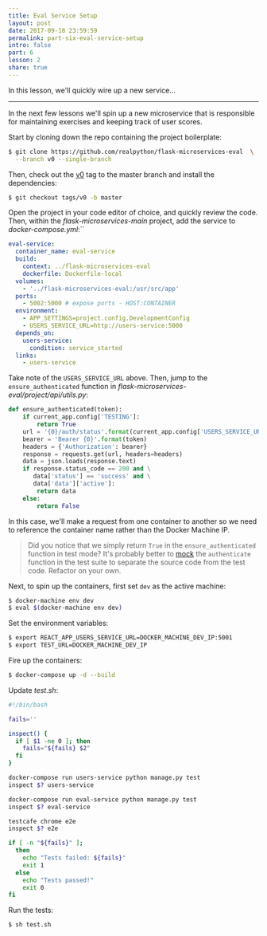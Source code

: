 ```yaml
---
title: Eval Service Setup
layout: post
date: 2017-09-18 23:59:59
permalink: part-six-eval-service-setup
intro: false
part: 6
lesson: 2
share: true
---
```


In this lesson, we'll quickly wire up a new service...

---

In the next few lessons we'll spin up a new microservice that is responsible for maintaining exercises and keeping track of user scores.

Start by cloning down the repo containing the project boilerplate:

```sh
$ git clone https://github.com/realpython/flask-microservices-eval  \
  --branch v0 --single-branch
```

Then, check out the [v0](https://github.com/realpython/flask-microservices-eval/releases/tag/v0) tag to the master branch and install the dependencies:

```sh
$ git checkout tags/v0 -b master
```

Open the project in your code editor of choice, and quickly review the code. Then, within the *flask-microservices-main* project, add the service to *docker-compose.yml*:``

```yaml
eval-service:
  container_name: eval-service
  build:
    context: ../flask-microservices-eval
    dockerfile: Dockerfile-local
  volumes:
    - '../flask-microservices-eval:/usr/src/app'
  ports:
    - 5002:5000 # expose ports - HOST:CONTAINER
  environment:
    - APP_SETTINGS=project.config.DevelopmentConfig
    - USERS_SERVICE_URL=http://users-service:5000
  depends_on:
    users-service:
      condition: service_started
  links:
    - users-service
```

Take note of the `USERS_SERVICE_URL` above. Then, jump to the `ensure_authenticated` function in *flask-microservices-eval/project/api/utils.py*:

```python
def ensure_authenticated(token):
    if current_app.config['TESTING']:
        return True
    url = '{0}/auth/status'.format(current_app.config['USERS_SERVICE_URL'])
    bearer = 'Bearer {0}'.format(token)
    headers = {'Authorization': bearer}
    response = requests.get(url, headers=headers)
    data = json.loads(response.text)
    if response.status_code == 200 and \
       data['status'] == 'success' and \
       data['data']['active']:
        return data
    else:
        return False
```

In this case, we'll make a request from one container to another so we need to reference the container name rather than the Docker Machine IP.

> Did you notice that we simply return `True` in the `ensure_authenticated` function in test mode? It's probably better to [mock](https://stackoverflow.com/questions/3459287/whats-the-difference-between-a-mock-stub) the `authenticate` function in the test suite to separate the source code from the test code. Refactor on your own.

Next, to spin up the containers, first set `dev` as the active machine:

```sh
$ docker-machine env dev
$ eval $(docker-machine env dev)
```

Set the environment variables:

```sh
$ export REACT_APP_USERS_SERVICE_URL=DOCKER_MACHINE_DEV_IP:5001
$ export TEST_URL=DOCKER_MACHINE_DEV_IP
```

Fire up the containers:

```sh
$ docker-compose up -d --build
```

Update *test.sh*:

```sh
#!/bin/bash

fails=''

inspect() {
  if [ $1 -ne 0 ]; then
    fails="${fails} $2"
  fi
}

docker-compose run users-service python manage.py test
inspect $? users-service

docker-compose run eval-service python manage.py test
inspect $? eval-service

testcafe chrome e2e
inspect $? e2e

if [ -n "${fails}" ];
  then
    echo "Tests failed: ${fails}"
    exit 1
  else
    echo "Tests passed!"
    exit 0
fi
```

Run the tests:

```sh
$ sh test.sh
```
